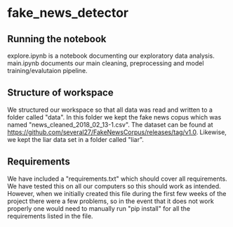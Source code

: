 # fake_news_detector
## Running the notebook
explore.ipynb is a notebook documenting our exploratory data analysis. main.ipynb documents our 
main cleaning, preprocessing and model training/evalutaion pipeline.

## Structure of workspace
We structured our workspace so that all data was read and written to a folder called "data". In this folder we kept the fake news copus which was named "news_cleaned_2018_02_13-1.csv". The dataset can be found at https://github.com/several27/FakeNewsCorpus/releases/tag/v1.0. Likewise, we kept the liar data set in a folder called "liar". 

## Requirements 
We have included a "requirements.txt" which should cover all requirements. We have tested this on all our computers so this should work as intended. However, when we initially created this file during the first few weeks of the project there were a few problems, so in the event that it does not work properly one would need to manually run "pip install" for all the requirements listed in the file. 
